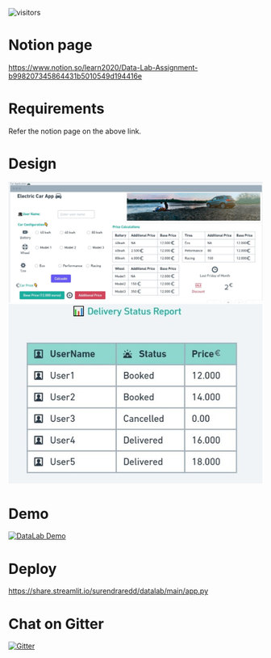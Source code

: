 ![visitors](https://visitor-badge.deta.dev/badge?page_id=SurendraRedd.Datalab&left_color=red&right_color=green)

# Notion page
https://www.notion.so/learn2020/Data-Lab-Assignment-b998207345864431b5010549d194416e

# Requirements
Refer the notion page on the above link.

# Design
![](https://github.com/SurendraRedd/Datalab/blob/main/Design-1.jpg)
![](https://github.com/SurendraRedd/Datalab/blob/main/Report.jpg)

# Demo
[![DataLab Demo](https://res.cloudinary.com/marcomontalbano/image/upload/v1634503486/video_to_markdown/images/vimeo--634713299-c05b58ac6eb4c4700831b2b3070cd403.jpg)](https://vimeo.com/634713299 "DataLab Demo")

# Deploy
https://share.streamlit.io/surendraredd/datalab/main/app.py

# Chat on Gitter
[![Gitter](https://badges.gitter.im/Datalabassignment/community.svg)](https://gitter.im/Datalabassignment/community?utm_source=badge&utm_medium=badge&utm_campaign=pr-badge)
